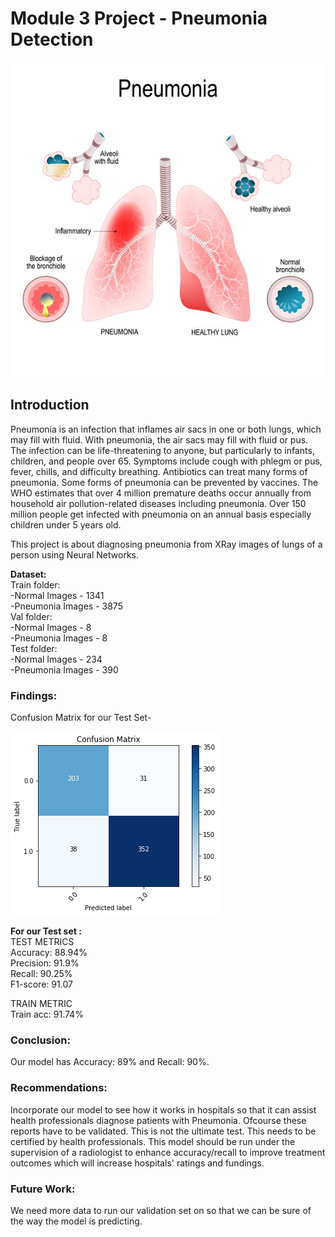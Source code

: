 # Module 3 Project - Pneumonia Detection

![](/images/Pneumonia.jpg)

## Introduction  
Pneumonia is an infection that inflames air sacs in one or both lungs, which may fill with fluid.
With pneumonia, the air sacs may fill with fluid or pus. The infection can be life-threatening to anyone, but particularly to infants, children, and people over 65.
Symptoms include cough with phlegm or pus, fever, chills, and difficulty breathing.
Antibiotics can treat many forms of pneumonia. Some forms of pneumonia can be prevented by vaccines.
The WHO estimates that over 4 million premature deaths occur annually from household air pollution-related diseases including pneumonia. Over 150 million people get infected with pneumonia on an annual basis especially children under 5 years old.  

This project is about diagnosing pneumonia from XRay images of lungs of a person using Neural Networks.

__Dataset:__    
Train folder:  
-Normal Images - 1341  
-Pneumonia Images - 3875  
Val folder:  
-Normal Images - 8  
-Pneumonia Images - 8  
Test folder:  
-Normal Images - 234  
-Pneumonia Images - 390

### Findings:

Confusion Matrix for our Test Set-

![](/images/Confusion_matrix.png)

__For our Test set :__  
TEST METRICS  
Accuracy: 88.94%  
Precision: 91.9%  
Recall: 90.25%  
F1-score: 91.07   

TRAIN METRIC  
Train acc: 91.74%  

### Conclusion:  
Our model has Accuracy: 89% and Recall: 90%.

### Recommendations:  
Incorporate our model to see how it works in hospitals so that it can assist health professionals diagnose patients with Pneumonia. Ofcourse these reports have to be validated. This is not the ultimate test. This needs to be certified by health professionals.
This model should be run under the supervision of a radiologist to enhance accuracy/recall to improve treatment outcomes which will increase hospitals' ratings and fundings.

### Future Work:
We need more data to run our validation set on so that we can be sure of the way the model is predicting.
